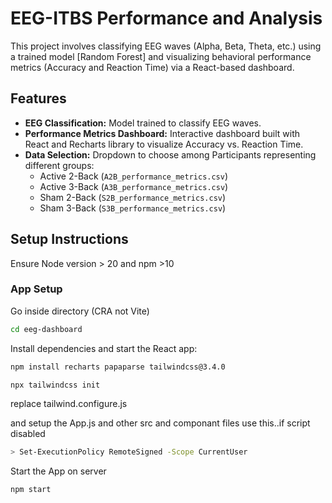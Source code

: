 # EEG-ITBS Performance and Analysis 

This project involves classifying EEG waves (Alpha, Beta, Theta, etc.) using a trained model [Random Forest] and visualizing behavioral performance metrics (Accuracy and Reaction Time) via a React-based dashboard.
 
## Features 
- **EEG Classification:** Model trained to classify EEG waves. 
- **Performance Metrics Dashboard:** Interactive dashboard built with React and Recharts library to visualize Accuracy vs. Reaction Time.
- **Data Selection:** Dropdown to choose among Participants representing different groups:
  - Active 2-Back (`A2B_performance_metrics.csv`)
  - Active 3-Back (`A3B_performance_metrics.csv`)
  - Sham 2-Back (`S2B_performance_metrics.csv`)
  - Sham 3-Back (`S3B_performance_metrics.csv`)

## Setup Instructions
Ensure Node version > 20 and npm >10  

### App Setup

Go inside directory (CRA not Vite)
```bash
cd eeg-dashboard
```

Install dependencies and start the React app:
```bash
npm install recharts papaparse tailwindcss@3.4.0

npx tailwindcss init
```
replace tailwind.configure.js 


and setup the App.js
and other src and componant files
use this..if script disabled
```bash
> Set-ExecutionPolicy RemoteSigned -Scope CurrentUser
```

Start the App on server
```bash
npm start
```


